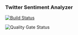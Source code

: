 ### Twitter Sentiment Analyzer

[![Build Status](https://dev.azure.com/WholeSoftware/TwitterSentiment/_apis/build/status/TwitterSentiment?branchName=master)](https://dev.azure.com/WholeSoftware/TwitterSentiment/_build/latest?definitionId=24?branchName=master)

![Quality Gate Status](https://sonarcloud.io/api/project_badges/measure?project=twitter-sentiment-juihdfewuirye87t34ui587&metric=alert_status)